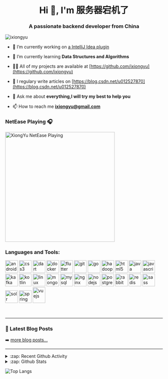 
<h1 align="center">Hi 👋, I'm 服务器宕机了</h1>
<h3 align="center">A passionate backend developer from China</h3>

<p align="left"> <img src="https://komarev.com/ghpvc/?username=ixiongyu" alt="ixiongyu" /> </p>


- 🔭 I’m currently working on [a IntelliJ Idea plugin](https://github.com/ixiongyu/JpaSelectiveColumns)

- 🌱 I’m currently learning **Data Structures and Algorithms**

- 👨‍💻 All of my projects are available at [https://github.com/ixiongyu](https://github.com/ixiongyu)

- 📝 I regulary write articles on [https://blog.csdn.net/u012527870](https://blog.csdn.net/u012527870)

- 💬 Ask me about **everything,I will try my best to help you**

- 📫 How to reach me **ixiongyu@gmail.com**


### NetEase Playing 🎧
[<img src="https://now-playing-codestackr.vercel.app/api/spotify-playing" alt="XiongYu NetEase Playing" width="350" />](https://music.163.com/#/playlist?id=8218475)


### Languages and Tools:

<p align="left"><img src="https://devicons.github.io/devicon/devicon.git/icons/android/android-original-wordmark.svg" alt="android" width="40" height="40"/> <img src="https://devicons.github.io/devicon/devicon.git/icons/css3/css3-original-wordmark.svg" alt="css3" width="40" height="40"/> <img src="https://www.vectorlogo.zone/logos/dartlang/dartlang-icon.svg" alt="dart" width="40" height="40"/> <img src="https://devicons.github.io/devicon/devicon.git/icons/docker/docker-original-wordmark.svg" alt="docker" width="40" height="40"/> <img src="https://www.vectorlogo.zone/logos/flutterio/flutterio-icon.svg" alt="flutter" width="40" height="40"/> <img src="https://www.vectorlogo.zone/logos/git-scm/git-scm-icon.svg" alt="git" width="40" height="40"/> <img src="https://devicons.github.io/devicon/devicon.git/icons/go/go-original.svg" alt="go" width="40" height="40"/> <img src="https://www.vectorlogo.zone/logos/apache_hadoop/apache_hadoop-icon.svg" alt="hadoop" width="40" height="40"/> <img src="https://devicons.github.io/devicon/devicon.git/icons/html5/html5-original-wordmark.svg" alt="html5" width="40" height="40"/> <img src="https://devicons.github.io/devicon/devicon.git/icons/java/java-original-wordmark.svg" alt="java" width="40" height="40"/> <img src="https://devicons.github.io/devicon/devicon.git/icons/javascript/javascript-original.svg" alt="javascript" width="40" height="40"/> <img src="https://www.vectorlogo.zone/logos/apache_kafka/apache_kafka-icon.svg" alt="kafka" width="40" height="40"/> <img src="https://www.vectorlogo.zone/logos/kotlinlang/kotlinlang-icon.svg" alt="kotlin" width="40" height="40"/> <img src="https://devicons.github.io/devicon/devicon.git/icons/linux/linux-original.svg" alt="linux" width="40" height="40"/> <img src="https://devicons.github.io/devicon/devicon.git/icons/mongodb/mongodb-original-wordmark.svg" alt="mongodb" width="40" height="40"/> <img src="https://devicons.github.io/devicon/devicon.git/icons/mysql/mysql-original-wordmark.svg" alt="mysql" width="40" height="40"/> <img src="https://devicons.github.io/devicon/devicon.git/icons/nginx/nginx-original.svg" alt="nginx" width="40" height="40"/> <img src="https://devicons.github.io/devicon/devicon.git/icons/nodejs/nodejs-original-wordmark.svg" alt="nodejs" width="40" height="40"/> <img src="https://devicons.github.io/devicon/devicon.git/icons/postgresql/postgresql-original-wordmark.svg" alt="postgresql" width="40" height="40"/> <img src="https://www.vectorlogo.zone/logos/rabbitmq/rabbitmq-icon.svg" alt="rabbitMQ" width="40" height="40"/> <img src="https://devicons.github.io/devicon/devicon.git/icons/redis/redis-original-wordmark.svg" alt="redis" width="40" height="40"/> <img src="https://devicons.github.io/devicon/devicon.git/icons/sass/sass-original.svg" alt="sass" width="40" height="40"/> <img src="https://www.vectorlogo.zone/logos/apache_solr/apache_solr-icon.svg" alt="solr" width="40" height="40"/> <img src="https://www.vectorlogo.zone/logos/springio/springio-icon.svg" alt="spring" width="40" height="40"/> <img src="https://devicons.github.io/devicon/devicon.git/icons/vuejs/vuejs-original-wordmark.svg" alt="vuejs" width="40" height="50"/></p>

<br />


---

### 📕 Latest Blog Posts

<!-- DEVTO:START -->
<!-- DEVTO:END -->

➡️ [more blog posts...](https://dev.to/ixiongyu)

---

<details>
  <summary>:zap: Recent Github Activity</summary>

 <!--START_SECTION:activity-->
1. ❗️ Closed issue [#430](https://github.com//elunez/eladmin/issues/430) in [elunez/eladmin](https://github.com//elunez/eladmin)
2. ❗️ Opened issue [#430](https://github.com//elunez/eladmin/issues/430) in [elunez/eladmin](https://github.com//elunez/eladmin)
<!--END_SECTION:activity-->

</details>

<details>
  <summary>:zap: Github Stats</summary>

<p>&nbsp;<img align="center" src="https://github-readme-stats.vercel.app/api?username=ixiongyu&show_icons=true" alt="ixiongyu" /></p>

</details>

[website]: https://blog.csdn.net/u012527870

![Top Langs](https://github-readme-stats.vercel.app/api/top-langs/?username=ixiongyu&hide=TeX&layout=compact)






